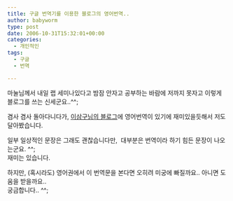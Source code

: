 ```yaml
---
title: 구글 번역기를 이용한 블로그의 영어번역..
author: babyworm
type: post
date: 2006-10-31T15:32:01+00:00
categories:
  - 개인적인
tags:
  - 구글
  - 번역

---
```

마눌님께서 내일 랩 세미나있다고 밤잠 안자고 공부하는 바람에 저까지 못자고 이렇게 블로그를 쓰는 신세군요..^^;

겸사 겸사 돌아다니다가, [이삼구님의 블로그][1]에 영어번역이 있기에 재미있을듯해서 저도 달아봤습니다. 

일부 일상적인 문장은 그래도 괜찮습니다만,  대부분은 번역이라 하기 힘든 문장이 나오는군요. ^^;<br>
재미는 있습니다. 

하지만, (혹시라도) 영어권에서 이 번역문을 본다면 오히려 미궁에 빠질까요.. 아니면 도움을 받을까요..<br>
궁금합니다.. ^^;

 [1]: http://blog.repl.net/
